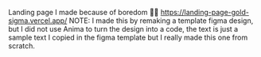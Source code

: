 Landing page I made because of boredom 🥱🥱
https://landing-page-gold-sigma.vercel.app/
NOTE: I made this by remaking a template figma design, but I did not use Anima to turn the design into a code, the text is just a sample text I copied in the figma template but I really made this one from scratch.
